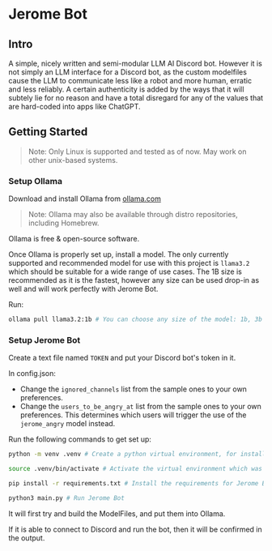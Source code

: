 # Jerome Bot

## Intro
A simple, nicely written and semi-modular LLM AI Discord bot. However it is not simply an LLM interface for a Discord bot, as the custom modelfiles cause the LLM to communicate less like a robot and more human, erratic and less reliably. A certain authenticity is added by the ways that it will subtely lie for no reason and have a total disregard for any of the values that are hard-coded into apps like ChatGPT.

## Getting Started
> Note: Only Linux is supported and tested as of now. May work on other unix-based systems.

### Setup Ollama
Download and install Ollama from [ollama.com](https://ollama.com/)

> Note: Ollama may also be available through distro repositories, including Homebrew.

Ollama is free & open-source software.


Once Ollama is properly set up, install a model. The only currently supported and recommended model for use with this project is `llama3.2` which should be suitable for a wide range of use cases. The 1B size is recommended as it is the fastest, however any size can be used drop-in as well and will work perfectly with Jerome Bot.

Run:
```sh
ollama pull llama3.2:1b # You can choose any size of the model: 1b, 3b etc.
```

### Setup Jerome Bot

Create a text file named `TOKEN` and put your Discord bot's token in it.

In config.json:
- Change the `ignored_channels` list from the sample ones to your own preferences.
- Change the `users_to_be_angry_at` list from the sample ones to your own preferences. This determines which users will trigger the use of the `jerome_angry` model instead.

Run the following commands to get set up:
```sh
python -m venv .venv # Create a python virtual environment, for installing the necessary packages for Jerome Bot
```

```sh
source .venv/bin/activate # Activate the virtual environment which was just created
```

```sh
pip install -r requirements.txt # Install the requirements for Jerome Bot into that virtual environment
```

```sh
python3 main.py # Run Jerome Bot
```

It will first try and build the ModelFiles, and put them into Ollama.

If it is able to connect to Discord and run the bot, then it will be confirmed in the output.
